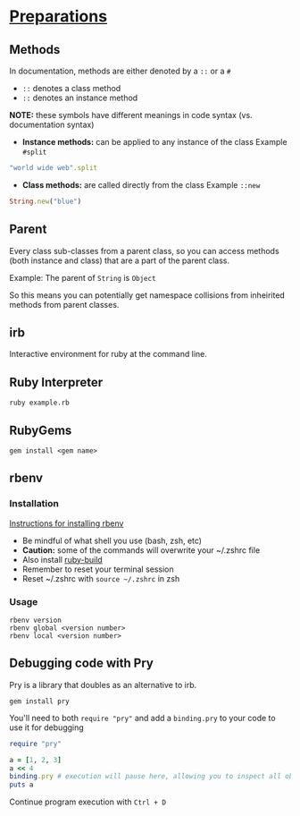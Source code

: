 # [Preparations](https://launchschool.com/books/ruby/read/preparations)

## Methods
In documentation, methods are either denoted by a ```::``` or a ```#```
* ```::``` denotes a class method
* ```::``` denotes an instance method

**NOTE:** these symbols have different meanings in code syntax (vs. documentation syntax)

* **Instance methods:** can be applied to any instance of the class
Example ```#split```
```ruby
"world wide web".split
```
* **Class methods:** are called directly from the class
Example ```::new```
```ruby
String.new("blue")
```

## Parent
Every class sub-classes from a parent class, so you can access methods (both instance and class) that are a part of the parent class.

Example: The parent of ```String``` is ```Object```

So this means you can potentially get namespace collisions from inheirited methods from parent classes.

## irb

Interactive environment for ruby at the command line.

## Ruby Interpreter

```ruby example.rb```

## RubyGems

```gem install <gem name>```

## rbenv

### Installation

[Instructions for installing rbenv](https://github.com/rbenv/rbenv)
* Be mindful of what shell you use (bash, zsh, etc)
* **Caution:** some of the commands will overwrite your ~/.zshrc file
* Also install [ruby-build](https://github.com/rbenv/ruby-build#readme)
* Remember to reset your terminal session
* Reset ~/.zshrc with ```source ~/.zshrc``` in zsh

### Usage
```
rbenv version
rbenv global <version number>
rbenv local <version number>
```

## Debugging code with Pry

Pry is a library that doubles as an alternative to irb.

```gem install pry```

You'll need to both ```require "pry"``` and add a ```binding.pry``` to your code to use it for debugging

```ruby
require "pry"

a = [1, 2, 3]
a << 4
binding.pry # execution will pause here, allowing you to inspect all objects
puts a
```

Continue program execution with ```Ctrl + D```